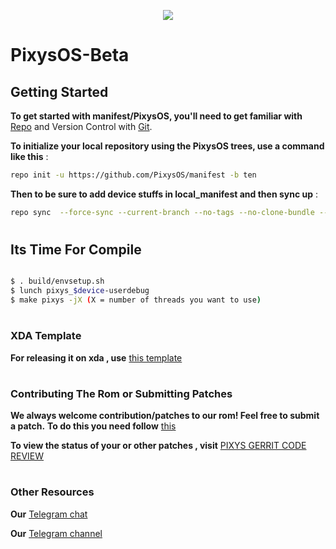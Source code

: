 
<p align="center">
<img src="https://github.com/PixysOS/manifest/blob/pie/raw/pixys.png" >
</p>

# PixysOS-Beta #




## **Getting Started** ##

**To get started with manifest/PixysOS, you'll need to get familiar with** [Repo](https://source.android.com/source/using-repo.html) and Version Control with [Git](https://source.android.com/source/version-control.html).

**To initialize your local repository using the PixysOS trees, use a command like this** :

```bash
repo init -u https://github.com/PixysOS/manifest -b ten
```

**Then to be sure to add device stuffs in local_manifest
and then sync up** :

```bash
repo sync  --force-sync --current-branch --no-tags --no-clone-bundle --optimized-fetch --prune -j$(nproc --all)
```
# 

## Its Time For Compile

```bash

$ . build/envsetup.sh
$ lunch pixys_$device-userdebug
$ make pixys -jX (X = number of threads you want to use)
```
# 
### XDA Template ###

**For releasing it on xda , use** [this template](https://raw.githubusercontent.com/PixysOS/Pixys_doc/android-10/XDA_ThreadTemplate%20%5BAndroid%2010.x%20Ten%5D)
# 
### Contributing The Rom or Submitting Patches ###

**We always welcome contribution/patches to our rom! Feel free to submit a patch.** 
**To do this you need follow**  [this](https://raw.githubusercontent.com/PixysOS/Pixys_doc/pie/gerrit_config.txt)

**To view the status of your or other patches , visit**  [PIXYS GERRIT CODE REVIEW](http://gerrit.pixysos.com)

# 
### Other Resources ###

**Our** [Telegram chat](https://t.me/pixysos_chat)

**Our** [Telegram channel](https://t.me/PixysOS)
